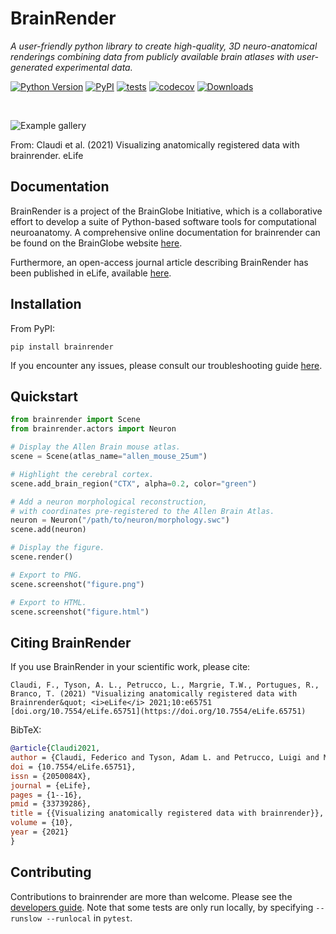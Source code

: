 # BrainRender

*A user-friendly python library to create high-quality, 3D neuro-anatomical renderings combining data from publicly available brain atlases with user-generated experimental data.*

[![Python Version](https://img.shields.io/pypi/pyversions/brainrender.svg)](https://pypi.org/project/brainrender)
[![PyPI](https://img.shields.io/pypi/v/brainrender.svg)](https://pypi.org/project/brainrender)
[![tests](https://github.com/brainglobe/brainrender/workflows/tests/badge.svg)](https://github.com/brainglobe/brainrender/actions)
[![codecov](https://codecov.io/gh/brainglobe/brainrender/graph/badge.svg)](https://codecov.io/gh/brainglobe/brainrender)
[![Downloads](https://static.pepy.tech/badge/brainrender)](https://pepy.tech/project/brainrender)

&nbsp;
&nbsp;

![Example gallery](https://iiif.elifesciences.org/lax/65751%2Felife-65751-fig3-v3.tif/full/,1500/0/default.jpg)

From: Claudi et al. (2021) Visualizing anatomically registered data with brainrender. eLife


## Documentation

BrainRender is a project of the BrainGlobe Initiative, which is a collaborative effort to develop a suite of Python-based software tools for computational neuroanatomy. A comprehensive online documentation for brainrender can be found on the BrainGlobe website [here](https://brainglobe.info/documentation/brainrender/index.html).

Furthermore, an open-access journal article describing BrainRender has been published in eLife, available [here](https://doi.org/10.7554/eLife.65751).


## Installation

From PyPI:

```
pip install brainrender
```

If you encounter any issues, please consult our troubleshooting guide [here](https://brainglobe.info/documentation/brainrender/installation.html).


## Quickstart

``` python
from brainrender import Scene
from brainrender.actors import Neuron

# Display the Allen Brain mouse atlas.
scene = Scene(atlas_name="allen_mouse_25um")

# Highlight the cerebral cortex.
scene.add_brain_region("CTX", alpha=0.2, color="green")

# Add a neuron morphological reconstruction,
# with coordinates pre-registered to the Allen Brain Atlas.
neuron = Neuron("/path/to/neuron/morphology.swc")
scene.add(neuron)

# Display the figure.
scene.render()

# Export to PNG.
scene.screenshot("figure.png")

# Export to HTML.
scene.screenshot("figure.html")

```

## Citing BrainRender

If you use BrainRender in your scientific work, please cite:
```
Claudi, F., Tyson, A. L., Petrucco, L., Margrie, T.W., Portugues, R.,  Branco, T. (2021) "Visualizing anatomically registered data with Brainrender&quot; <i>eLife</i> 2021;10:e65751 [doi.org/10.7554/eLife.65751](https://doi.org/10.7554/eLife.65751)
```

BibTeX:

``` bibtex
@article{Claudi2021,
author = {Claudi, Federico and Tyson, Adam L. and Petrucco, Luigi and Margrie, Troy W. and Portugues, Ruben and Branco, Tiago},
doi = {10.7554/eLife.65751},
issn = {2050084X},
journal = {eLife},
pages = {1--16},
pmid = {33739286},
title = {{Visualizing anatomically registered data with brainrender}},
volume = {10},
year = {2021}
}

```

## Contributing

Contributions to brainrender are more than welcome. Please see the [developers guide](https://brainglobe.info/community/developers/index.html). Note that some tests are only run locally, by specifying `--runslow --runlocal` in `pytest`.
